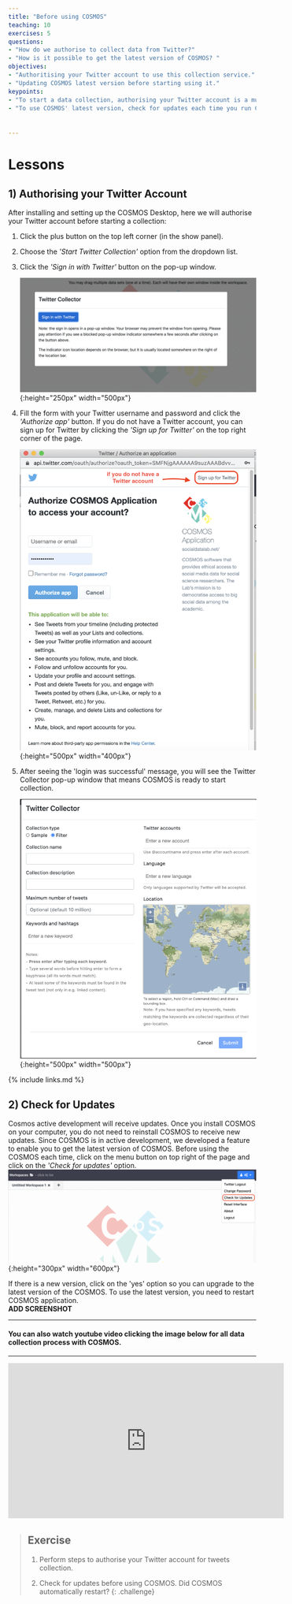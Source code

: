 ```yaml
---
title: "Before using COSMOS"
teaching: 10
exercises: 5
questions:
- "How do we authorise to collect data from Twitter?"
- "How is it possible to get the latest version of COSMOS? "
objectives:
- "Authoritising your Twitter account to use this collection service."
- "Updating COSMOS latest version before starting using it."
keypoints:
- "To start a data collection, authorising your Twitter account is a must."
- "To use COSMOS' latest version, check for updates each time you run COSMOS. "


---
```


# Lessons

## 1) Authorising your Twitter Account
After installing and setting up the COSMOS Desktop, here we will authorise your Twitter account before starting a collection:
1. Click the plus button on the top left corner (in the show panel).
2. Choose the *'Start Twitter Collection'* option from the dropdown list.
3. Click the *'Sign in with Twitter'* button on the pop-up window. 

    ![sign with twitter](../fig/sign_twitter.png){:height="250px" width="500px"}

4. Fill the form with your Twitter username and password and click the *'Authorize app'* button. If you do not have a Twitter account, you can sign up for Twitter by clicking the *'Sign up for Twitter'* on the top right corner of the page.

    ![sign with twitter form](../fig/authentication.png){:height="500px" width="400px"}

5. After seeing the 'login was successful' message, you will see the Twitter Collector pop-up window that means COSMOS is ready to start collection.

    ![Twitter Collector](../fig/Twitter_Collector.png){:height="500px" width="500px"}

{% include links.md %}

## 2) Check for Updates
Cosmos active development will receive updates. Once you install COSMOS on your computer, you do not need to reinstall COSMOS to receive new updates. Since COSMOS is in active development, we developed a feature to enable you to get the latest version of COSMOS. Before using the COSMOS each time, click on the menu button on top right of the page and click on the *'Check for updates'* option. 
![Check for updates](../fig/Check_for_updates.png){:height="300px" width="600px"}

If there is a new version, click on the 'yes' option so you can upgrade to the latest version of the COSMOS. To use the latest version, you need to restart COSMOS application.  
**ADD SCREENSHOT**

***  
#### You can also watch youtube video clicking the image below for all data collection process with COSMOS.
***

<iframe width="560" height="315" src="https://www.youtube.com/embed/DMJGaqZNNWY" title="YouTube video player" frameborder="0" allow="accelerometer; autoplay; clipboard-write; encrypted-media; gyroscope; picture-in-picture" allowfullscreen></iframe>

> ## Exercise
> 1) Perform steps to authorise your Twitter account for tweets collection.
>
> 2) Check for updates before using COSMOS. Did COSMOS automatically restart?
{: .challenge}
